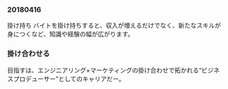 ### 20180416
掛け持ち
バイトを掛け持ちすると、収入が増えるだけでなく、新たなスキルが身につくなど、知識や経験の幅が広がります。

### 掛け合わせる
目指すは、エンジニアリング×マーケティングの掛け合わせで拓かれる“ビジネスプロデューサー”としてのキャリアだー。

